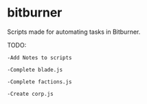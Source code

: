 # bitburner

 Scripts made for automating tasks in Bitburner.


TODO:

    -Add Notes to scripts

    -Complete blade.js

    -Complete factions.js

    -Create corp.js